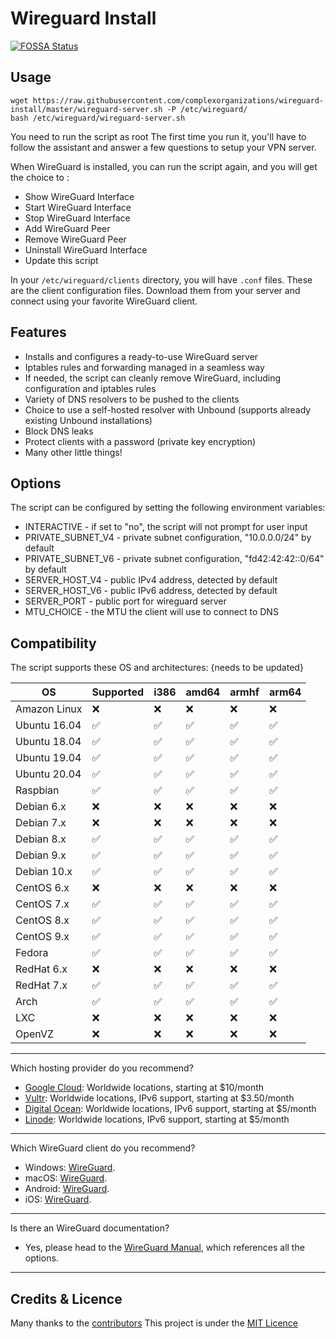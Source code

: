 # Wireguard Install

[![FOSSA Status](https://app.fossa.io/api/projects/git%2Bgithub.com%2Fcomplexorganizations%2Fwireguard-install.svg?type=shield)](https://app.fossa.io/projects/git%2Bgithub.com%2Fcomplexorganizations%2Fwireguard-install?ref=badge_shield)

## Usage 

```
wget https://raw.githubusercontent.com/complexorganizations/wireguard-install/master/wireguard-server.sh -P /etc/wireguard/
bash /etc/wireguard/wireguard-server.sh
```

You need to run the script as root
The first time you run it, you'll have to follow the assistant and answer a few questions to setup your VPN server.

When WireGuard is installed, you can run the script again, and you will get the choice to :

- Show WireGuard Interface
- Start WireGuard Interface
- Stop WireGuard Interface
- Add WireGuard Peer
- Remove WireGuard Peer
- Uninstall WireGuard Interface
- Update this script

In your ```/etc/wireguard/clients``` directory, you will have `.conf` files. These are the client configuration files. Download them from your server and connect using your favorite WireGuard client.

## Features

- Installs and configures a ready-to-use WireGuard server
- Iptables rules and forwarding managed in a seamless way
- If needed, the script can cleanly remove WireGuard, including configuration and iptables rules
- Variety of DNS resolvers to be pushed to the clients
- Choice to use a self-hosted resolver with Unbound (supports already existing Unbound installations)
- Block DNS leaks
- Protect clients with a password (private key encryption)
- Many other little things!

## Options

The script can be configured by setting the following environment variables:

* INTERACTIVE - if set to "no", the script will not prompt for user input
* PRIVATE_SUBNET_V4 - private subnet configuration, "10.0.0.0/24" by default
* PRIVATE_SUBNET_V6 - private subnet configuration, "fd42:42:42::0/64" by default
* SERVER_HOST_V4 - public IPv4 address, detected by default
* SERVER_HOST_V6 - public IPv6 address, detected by default
* SERVER_PORT - public port for wireguard server
* MTU_CHOICE - the MTU the client will use to connect to DNS


## Compatibility

The script supports these OS and architectures: {needs to be updated}

| OS              | Supported          | i386               | amd64              | armhf              | arm64              |
| --------------  | ------------------ | ------------------ | ------------------ | ------------------ | ------------------ |
| Amazon Linux    |:x:                 |:x:                 |:x:                 |:x:                 |:x:                 |
| Ubuntu 16.04    |:white_check_mark:  |:white_check_mark:  |:white_check_mark:  |:white_check_mark:  |:white_check_mark:  |
| Ubuntu 18.04    |:white_check_mark:  |:white_check_mark:  |:white_check_mark:  |:white_check_mark:  |:white_check_mark:  |
| Ubuntu 19.04    |:white_check_mark:  |:white_check_mark:  |:white_check_mark:  |:white_check_mark:  |:white_check_mark:  |
| Ubuntu 20.04    |:white_check_mark:  |:white_check_mark:  |:white_check_mark:  |:white_check_mark:  |:white_check_mark:  |
| Raspbian        |:white_check_mark:  |:white_check_mark:  |:white_check_mark:  |:white_check_mark:  |:white_check_mark:  |
| Debian 6.x      |:x:                 |:x:                 |:x:                 |:x:                 |:x:                 |
| Debian 7.x      |:x:                 |:x:                 |:x:                 |:x:                 |:x:                 |
| Debian 8.x      |:white_check_mark:  |:white_check_mark:  |:white_check_mark:  |:white_check_mark:  |:white_check_mark:  |
| Debian 9.x      |:white_check_mark:  |:white_check_mark:  |:white_check_mark:  |:white_check_mark:  |:white_check_mark:  |
| Debian 10.x     |:white_check_mark:  |:white_check_mark:  |:white_check_mark:  |:white_check_mark:  |:white_check_mark:  |
| CentOS 6.x      |:x:                 |:x:                 |:x:                 |:x:                 |:x:                 |
| CentOS 7.x      |:white_check_mark:  |:white_check_mark:  |:white_check_mark:  |:white_check_mark:  |:white_check_mark:  |
| CentOS 8.x      |:white_check_mark:  |:white_check_mark:  |:white_check_mark:  |:white_check_mark:  |:white_check_mark:  |
| CentOS 9.x      |:white_check_mark:  |:white_check_mark:  |:white_check_mark:  |:white_check_mark:  |:white_check_mark:  |
| Fedora          |:white_check_mark:  |:white_check_mark:  |:white_check_mark:  |:white_check_mark:  |:white_check_mark:  |
| RedHat 6.x      |:x:                 |:x:                 |:x:                 |:x:                 |:x:                 |
| RedHat 7.x      |:white_check_mark:  |:white_check_mark:  |:white_check_mark:  |:white_check_mark:  |:white_check_mark:  |
| Arch            |:white_check_mark:  |:white_check_mark:  |:white_check_mark:  |:white_check_mark:  |:white_check_mark:  |
| LXC             |:x:                 |:x:                 |:x:                 |:x:                 |:x:                 |
| OpenVZ          |:x:                 |:x:                 |:x:                 |:x:                 |:x:                 |
---
Which hosting provider do you recommend?
- [Google Cloud](https://console.cloud.google.com/freetrial?referralId=9142cd715558411aaaaaf2dc6d2b7886): Worldwide locations, starting at $10/month
- [Vultr](https://www.vultr.com/?ref=8211592): Worldwide locations, IPv6 support, starting at $3.50/month
- [Digital Ocean](https://m.do.co/c/fb46acb2b3b1): Worldwide locations, IPv6 support, starting at $5/month
- [Linode](https://www.linode.com/?r=63227744138ea4f9d2dff402cfe5b8ad19e45dae): Worldwide locations, IPv6 support, starting at $5/month
---
Which WireGuard client do you recommend?
- Windows: [WireGuard](https://download.wireguard.com/windows-client/wireguard-amd64-0.0.38.msi).
- macOS: [WireGuard](https://apps.apple.com/us/app/wireguard/id1451685025).
- Android: [WireGuard](https://play.google.com/store/apps/details?id=com.wireguard.android).
- iOS: [WireGuard](https://itunes.apple.com/us/app/wireguard/id1441195209).
---
Is there an WireGuard documentation?
- Yes, please head to the [WireGuard Manual](https://www.wireguard.com), which references all the options.
---

## Credits & Licence

Many thanks to the [contributors](https://github.com/complexorganizations/wireguard-install/graphs/contributors)
This project is under the [MIT Licence](https://raw.githubusercontent.com/complexorganizations/wireguard-install/master/LICENSE)
